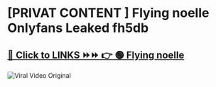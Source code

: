 
 # [PRIVAT CONTENT ] Flying noelle Onlyfans Leaked fh5db

## <h2><a href="https://clipsfans.com/Flying_noelle&ref=git">🔗 Click to LINKS ⏩⏩ 👉 🟢 Flying noelle </a></h2>

<a href="https://clipsfans.com/Flying_noelle&ref=git" rel="nofollow" data-target="animated-image.originalLink"><img src="https://i.ibb.co.com/xMMVF88/686577567.gif" alt="Viral Video Original" style="max-width: 100%; display: inline-block;" data-target="animated-image.originalImage"></a>

